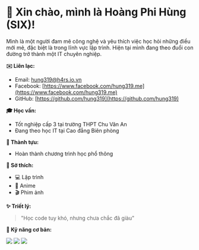 # 👋 Xin chào, mình là Hoàng Phi Hùng (SIX)!


Mình là một người đam mê công nghệ và yêu thích việc học hỏi những điều mới mẻ, đặc biệt là trong lĩnh vực lập trình. Hiện tại mình đang theo đuổi con đường trở thành một IT chuyên nghiệp.

**✉️ Liên lạc:**

* Email: hung319@h4rs.io.vn
* Facebook: [https://www.facebook.com/hung319.me](https://www.facebook.com/hung319.me)
* GitHub: [https://github.com/hung319](https://github.com/hung319)

**🎓 Học vấn:**

* Tốt nghiệp cấp 3 tại trường THPT Chu Văn An
* Đang theo học IT tại Cao đẳng Biên phòng

**🎯 Thành tựu:**

* Hoàn thành chương trình học phổ thông 

**💖 Sở thích:**

* 💻 Lập trình
* 🎌 Anime
* 🎬 Phim ảnh

**✨ Triết lý:**

> "Học code tuy khó, nhưng chưa chắc đã giàu"

**🚀 Kỹ năng cơ bản:**

  <img src="https://img.shields.io/badge/C-00599C?style=for-the-badge&logo=c&logoColor=white" />
  <img src="https://img.shields.io/badge/Python-3776AB?style=for-the-badge&logo=python&logoColor=white" />
  <img src="https://img.shields.io/badge/HTML5-E34F26?style=for-the-badge&logo=html5&logoColor=white" />
